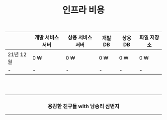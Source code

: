 <div align=center>
    <h1> 인프라 비용 </h1>
</div>
<br />

<table>
    <thead>
        <tr>
            <th> ㅤ</th>
            <th> 개발 서비스 서버 </th>
            <th> 상용 서비스 서버 </th>
            <th> 개발 DB </th>
            <th> 상용 DB </th>
            <th> 파일 저장소 </th>
        </tr>
    </thead>
    <tbody>
        <tr>
            <td> 21년 12월 </td>
            <td> 0 ₩ </td>
            <td> 0 ₩ </td>
            <td> 0 ₩ </td>
            <td> 0 ₩ </td>
            <td> 0 ₩ </td>
        </tr>
        <tr>
            <td> - </td>
            <td> - </td>
            <td> - </td>
            <td> - </td>
            <td> - </td>
            <td> - </td>
        </tr>
    </tbody>
</table>



<br />
<br />
<div align=center>
  <hr />
    <h3> 용감한 친구들 with 남송리 삼번지 </h3>
  <hr />
</div>
